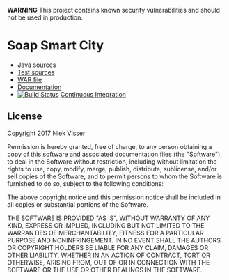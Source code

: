 **WARNING** This project contains known security vulnerabilities and should not be used in production.

# Soap Smart City
* [Java sources](https://github.com/nvisser/soapsmartcity)
* [Test sources](https://github.com/nvisser/soapsmartcity/tree/master/src/test/java/inwoners)
* [WAR file](https://github.com/nvisser/soapsmartcity/blob/master/InwonersFinal-1.0-SNAPSHOT.war)
* [Documentation](https://github.com/nvisser/soapsmartcity/blob/master/testplan.pdf)
* [![Build Status](https://travis-ci.org/nvisser/soapsmartcity.svg?branch=master)](htps://travis-ci.org/nvisser/soapsmartcity) [Continuous Integration](https://travis-ci.org/nvisser/soapsmartcity)


## License
Copyright 2017 Niek Visser

Permission is hereby granted, free of charge, to any person obtaining a copy of
this software and associated documentation files (the "Software"), to deal in
the Software without restriction, including without limitation the rights to
use, copy, modify, merge, publish, distribute, sublicense, and/or sell copies
of the Software, and to permit persons to whom the Software is furnished to do
so, subject to the following conditions:

The above copyright notice and this permission notice shall be included in all
copies or substantial portions of the Software.

THE SOFTWARE IS PROVIDED "AS IS", WITHOUT WARRANTY OF ANY KIND, EXPRESS OR
IMPLIED, INCLUDING BUT NOT LIMITED TO THE WARRANTIES OF MERCHANTABILITY,
FITNESS FOR A PARTICULAR PURPOSE AND NONINFRINGEMENT. IN NO EVENT SHALL THE
AUTHORS OR COPYRIGHT HOLDERS BE LIABLE FOR ANY CLAIM, DAMAGES OR OTHER
LIABILITY, WHETHER IN AN ACTION OF CONTRACT, TORT OR OTHERWISE, ARISING FROM,
OUT OF OR IN CONNECTION WITH THE SOFTWARE OR THE USE OR OTHER DEALINGS IN THE
SOFTWARE.
